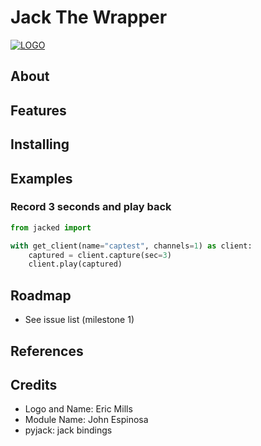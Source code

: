 # Jack The Wrapper
[![LOGO](http://imgur.com/yd7FeUI.png)](http://i.imgur.com/yd7FeUI.png)

## About

## Features

## Installing

## Examples

### Record 3 seconds and play back
```python
from jacked import

with get_client(name="captest", channels=1) as client:
    captured = client.capture(sec=3)
    client.play(captured)
```

## Roadmap
- See issue list (milestone 1)

## References

## Credits
 - Logo and Name: Eric Mills
 - Module Name: John Espinosa
 - pyjack: jack bindings
